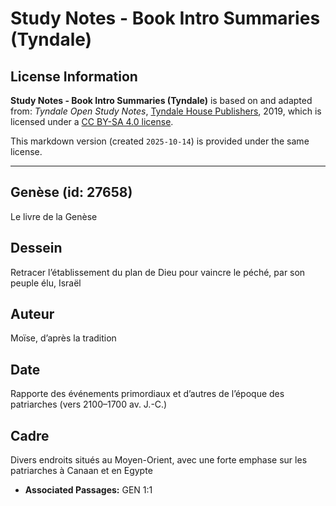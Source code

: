 # Study Notes - Book Intro Summaries (Tyndale)

## License Information

**Study Notes - Book Intro Summaries (Tyndale)** is based on and adapted from: _Tyndale Open Study Notes_, [Tyndale House Publishers](https://tyndaleopenresources.com/), 2019, which is licensed under a [CC BY-SA 4.0 license](https://creativecommons.org/licenses/by-sa/4.0/legalcode.en).

This markdown version (created `2025-10-14`) is provided under the same license.



--------------------------------

## Genèse (id: 27658)

Le livre de la Genèse

Dessein
-------

Retracer l’établissement du plan de Dieu pour vaincre le péché, par son peuple élu, Israël

Auteur
------

Moïse, d’après la tradition

Date
----

Rapporte des événements primordiaux et d’autres de l’époque des patriarches (vers 2100–1700 av. J.\-C.)

Cadre
-----

Divers endroits situés au Moyen\-Orient, avec une forte emphase sur les patriarches à Canaan et en Egypte

* **Associated Passages:** GEN 1:1

